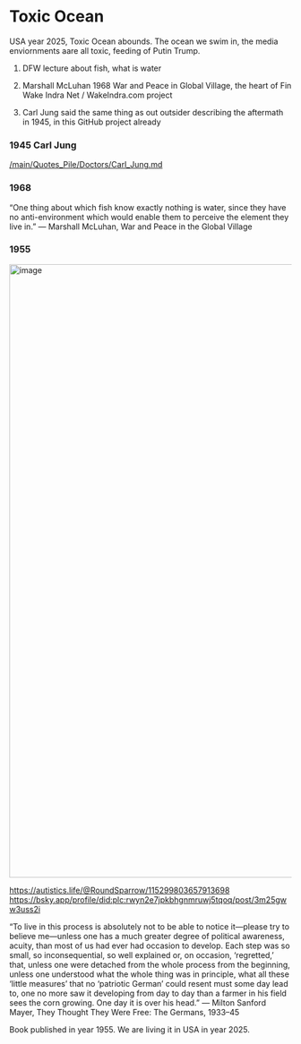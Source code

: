 # Toxic Ocean

USA year 2025, Toxic Ocean abounds. The ocean we swim in, the media enviornments aare all toxic, feeding of Putin Trump.

1. DFW lecture about fish, what is water

2. Marshall McLuhan 1968 War and Peace in Global Village, the heart of Fin Wake Indra Net / WakeIndra.com project

3. Carl Jung said the same thing as out outsider describing the aftermath in 1945, in this GitHub project already

### 1945 Carl Jung

[/main/Quotes_Pile/Doctors/Carl_Jung.md](/main/Quotes_Pile/Doctors/Carl_Jung.md)

### 1968

“One thing about which fish know exactly nothing is water, since they have no anti-environment which would enable them to perceive the element they live in.”
― Marshall McLuhan, War and Peace in the Global Village

### 1955

<img width="1988" height="1096" alt="image" src="https://github.com/user-attachments/assets/8317cc24-3f74-4e16-99ac-6747b3fca600" />

https://autistics.life/@RoundSparrow/115299803657913698    
https://bsky.app/profile/did:plc:rwyn2e7jpkbhgnmruwj5tqoq/post/3m25gww3uss2i

“To live in this process is absolutely not to be able to notice it—please try to believe me—unless one has a much greater degree of political awareness, acuity, than most of us had ever had occasion to develop. Each step was so small, so inconsequential, so well explained or, on occasion, ‘regretted,’ that, unless one were detached from the whole process from the beginning, unless one understood what the whole thing was in principle, what all these ‘little measures’ that no ‘patriotic German’ could resent must some day lead to, one no more saw it developing from day to day than a farmer in his field sees the corn growing. One day it is over his head.”
― Milton Sanford Mayer, They Thought They Were Free: The Germans, 1933–45

Book published in year 1955. We are living it in USA in year 2025.


